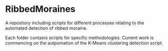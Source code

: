 # RibbedMoraines
A repository including scripts for different processes relating to the automated detection of ribbed moraine.

Each folder contains scripts for specific methodologies.
Current work is commencing on the autpomation of the K-Means clustering detection script.
